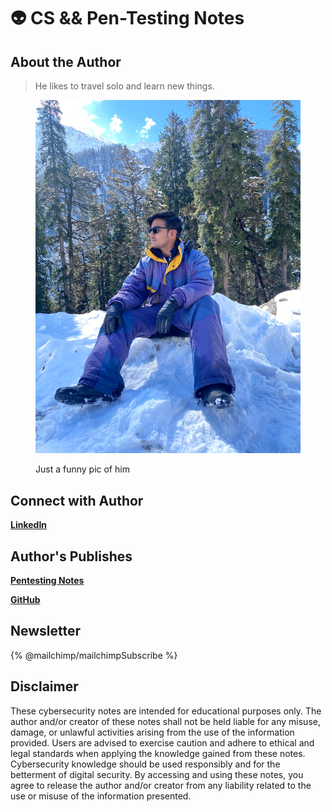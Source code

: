 # 👽 CS && Pen-Testing Notes

## About the Author

> He likes to travel solo and learn new things.

<figure><img src=".gitbook/assets/IMG-20221111-WA0010.jpg" alt=""><figcaption><p>Just a funny pic of him</p></figcaption></figure>

## Connect with Author

[**LinkedIn**](https://www.linkedin.com/in/iamrohandas/)

## Author's Publishes

[**Pentesting Notes**](https://pentest.whitehatlabs.tech)

[**GitHub**](https://github.com/3ls3if)

## Newsletter

{% @mailchimp/mailchimpSubscribe %}

## Disclaimer

These cybersecurity notes are intended for educational purposes only. The author and/or creator of these notes shall not be held liable for any misuse, damage, or unlawful activities arising from the use of the information provided. Users are advised to exercise caution and adhere to ethical and legal standards when applying the knowledge gained from these notes. Cybersecurity knowledge should be used responsibly and for the betterment of digital security. By accessing and using these notes, you agree to release the author and/or creator from any liability related to the use or misuse of the information presented.

